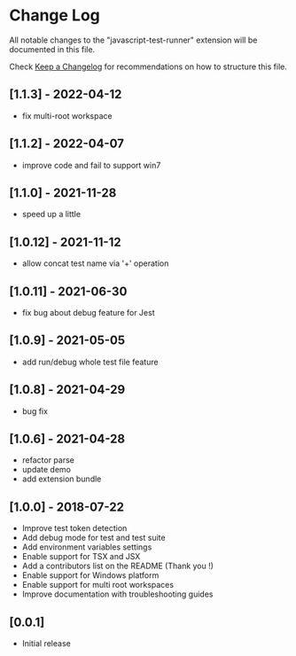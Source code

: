 # Change Log
All notable changes to the "javascript-test-runner" extension will be documented in this file.

Check [Keep a Changelog](http://keepachangelog.com/) for recommendations on how to structure this file.

## [1.1.3] - 2022-04-12
- fix multi-root workspace

## [1.1.2] - 2022-04-07
- improve code and fail to support win7

## [1.1.0] - 2021-11-28
- speed up a little

## [1.0.12] - 2021-11-12
- allow concat test name via '+' operation

## [1.0.11] - 2021-06-30
- fix bug about debug feature for Jest

## [1.0.9] - 2021-05-05
- add run/debug whole test file feature

## [1.0.8] - 2021-04-29
- bug fix

## [1.0.6] - 2021-04-28
- refactor parse
- update demo
- add extension bundle

## [1.0.0] - 2018-07-22
- Improve test token detection
- Add debug mode for test and test suite
- Add environment variables settings
- Enable support for TSX and JSX
- Add a contributors list on the README (Thank you !)
- Enable support for Windows platform
- Enable support for multi root workspaces
- Improve documentation with troubleshooting guides


## [0.0.1]
- Initial release

